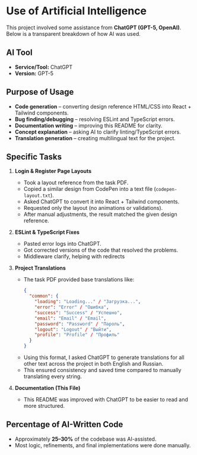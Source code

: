 # Use of Artificial Intelligence

This project involved some assistance from **ChatGPT (GPT-5, OpenAI)**.  
Below is a transparent breakdown of how AI was used.

## AI Tool
- **Service/Tool:** ChatGPT
- **Version:** GPT-5

## Purpose of Usage
- **Code generation** – converting design reference HTML/CSS into React + Tailwind components.
- **Bug finding/debugging** – resolving ESLint and TypeScript errors.
- **Documentation writing** – improving this README for clarity.
- **Concept explanation** – asking AI to clarify linting/TypeScript errors.
- **Translation generation** – creating multilingual text for the project.

## Specific Tasks
1. **Login & Register Page Layouts**
    - Took a layout reference from the task PDF.
    - Copied a similar design from CodePen into a text file (`codepen-layout.txt`).
    - Asked ChatGPT to convert it into React + Tailwind components.
    - Requested only the layout (no animations or validations).
    - After manual adjustments, the result matched the given design reference.

2. **ESLint & TypeScript Fixes**
    - Pasted error logs into ChatGPT.
    - Got corrected versions of the code that resolved the problems.
    - Middleware clarify, helping with redirects

3. **Project Translations**
    - The task PDF provided base translations like:
      ```json
      {
        "common": {
          "loading": "Loading..." / "Загрузка...",
          "error": "Error" / "Ошибка",
          "success": "Success" / "Успешно",
          "email": "Email" / "Email",
          "password": "Password" / "Пароль",
          "logout": "Logout" / "Выйти",
          "profile": "Profile" / "Профиль"
        }
      }
      ```  
    - Using this format, I asked ChatGPT to generate translations for all other text across the project in both English and Russian.
    - This ensured consistency and saved time compared to manually translating every string.

4. **Documentation (This File)**
    - This README was improved with ChatGPT to be easier to read and more structured.

## Percentage of AI-Written Code
- Approximately **25–30%** of the codebase was AI-assisted.
- Most logic, refinements, and final implementations were done manually.
